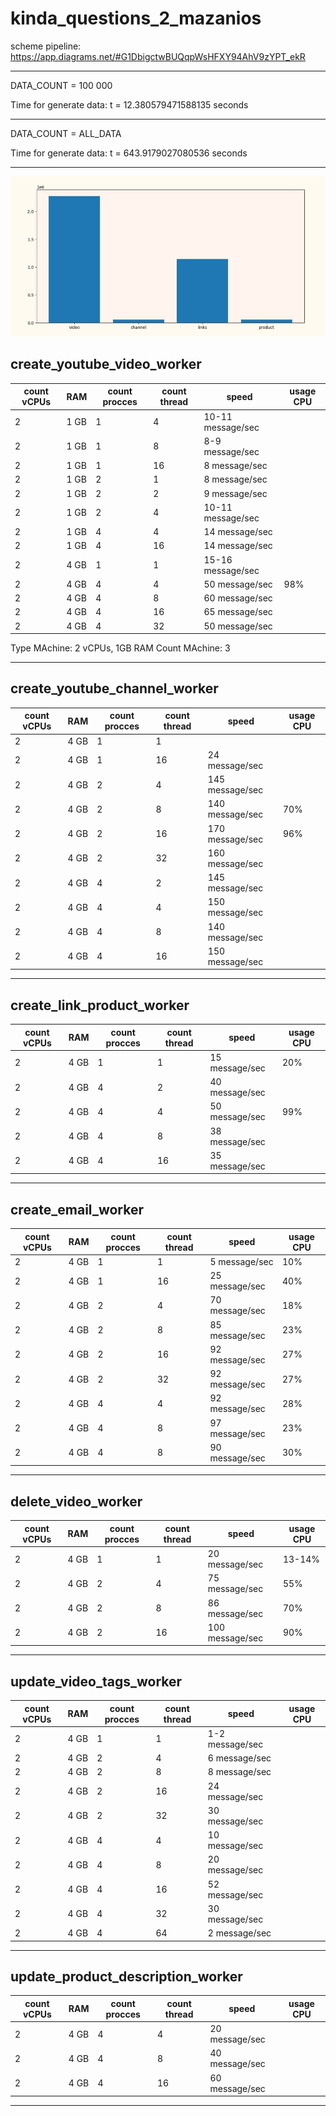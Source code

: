 # kinda_questions_2_mazanios

scheme pipeline: https://app.diagrams.net/#G1DbigctwBUQqpWsHFXY94AhV9zYPT_ekR

------------------------------------------------------------------------------------------------------------------
                                                                                        
                                                                                        
DATA_COUNT = 100 000

Time for generate data: t = 12.380579471588135 seconds

------------------------------------------------------------------------------------------------------------------

DATA_COUNT = ALL_DATA

Time for generate data: t = 643.9179027080536 seconds

-----------------------------------------------------------------------------------------------------------------

![alt tag](github_data/plots.jpg "Описание будет тут")

## create_youtube_video_worker
count vCPUs | RAM | count procces | count thread | speed | usage CPU 
--- | --- | --- | --- | --- | ---
| 2 | 1 GB | 1 | 4 | 10-11 message/sec | 
| 2 | 1 GB | 1 | 8 | 8-9 message/sec 
| 2 | 1 GB | 1 | 16 |8 message/sec 
| 2 | 1 GB | 2 | 1 |  8 message/sec 
| 2 | 1 GB | 2 | 2 | 9 message/sec
| 2 | 1 GB | 2 | 4 | 10-11 message/sec
| 2 | 1 GB | 4 | 4 | 14 message/sec 
| 2 | 1 GB | 4 | 16 | 14 message/sec 
| 2 | 4 GB | 1 | 1 | 15-16 message/sec
| 2 | 4 GB | 4 | 4 | 50 message/sec | 98% 
| 2 | 4 GB | 4 | 8 | 60 message/sec
| 2 | 4 GB | 4 | 16 | 65 message/sec 
| 2 | 4 GB | 4 | 32 | 50 message/sec

Type MAchine: 2 vCPUs, 1GB RAM
Count MAchine: 3

----------------------------------

## create_youtube_channel_worker
count vCPUs | RAM | count procces | count thread| speed | usage CPU 
--- | --- | --- | --- | --- | ---
| 2 | 4 GB | 1 | 1
| 2 | 4 GB | 1 | 16 | 24 message/sec | 
| 2 | 4 GB | 2 | 4 | 145 message/sec |
| 2 | 4 GB | 2 | 8 | 140 message/sec | 70% 
| 2 | 4 GB | 2 | 16 | 170 message/sec | 96% 
| 2 | 4 GB | 2 | 32 | 160 message/sec |
| 2 | 4 GB | 4 | 2 | 145 message/sec |
| 2 | 4 GB | 4 | 4 | 150 message/sec |
| 2 | 4 GB | 4 | 8 | 140 message/sec |
| 2 | 4 GB | 4 | 16 | 150 message/sec |

----------------------------------


## create_link_product_worker
count vCPUs | RAM | count procces | count thread| speed | usage CPU 
--- | --- | --- | --- | --- | ---
| 2 | 4 GB | 1 | 1 | 15 message/sec | 20% 
| 2 | 4 GB | 4 | 2 | 40 message/sec | 
| 2 | 4 GB | 4 | 4 | 50 message/sec | 99% 
| 2 | 4 GB | 4 | 8 | 38 message/sec | 
| 2 | 4 GB | 4 | 16 | 35 message/sec | 

----------------------------------

## create_email_worker
count vCPUs | RAM | count procces | count thread| speed | usage CPU | 
--- | --- | --- | --- | --- | --- 
| 2 | 4 GB | 1 | 1| 5 message/sec | 10% |
| 2 | 4 GB | 1 | 16 | 25 message/sec | 40%
| 2 | 4 GB | 2 | 4 | 70 message/sec | 18% 
| 2 | 4 GB | 2 | 8 | 85 message/sec | 23% 
| 2 | 4 GB | 2 | 16 | 92 message/sec | 27%
| 2 | 4 GB | 2 | 32 | 92 message/sec | 27%
| 2 | 4 GB | 4 | 4 | 92 message/sec | 28% 
| 2 | 4 GB | 4 | 8 | 97 message/sec | 23% 
| 2 | 4 GB | 4 | 8 | 90 message/sec | 30% 

----------------------------------

## delete_video_worker
count vCPUs | RAM | count procces | count thread| speed | usage CPU 
--- | --- | --- | --- | --- | ---
| 2 | 4 GB | 1 | 1 | 20 message/sec | 13-14%
| 2 | 4 GB | 2 | 4 | 75 message/sec | 55% 
| 2 | 4 GB | 2 | 8 | 86 message/sec | 70%
| 2 | 4 GB | 2 | 16 | 100 message/sec | 90%

----------------------------------

## update_video_tags_worker
count vCPUs | RAM | count procces | count thread| speed | usage CPU 
--- | --- | --- | --- | --- | ---
| 2 | 4 GB | 1 | 1 | 1-2 message/sec |
| 2 | 4 GB | 2 | 4 | 6 message/sec |
| 2 | 4 GB | 2 | 8 | 8 message/sec |
| 2 | 4 GB | 2 | 16 | 24 message/sec |
| 2 | 4 GB | 2 | 32 | 30 message/sec |
| 2 | 4 GB | 4 | 4 | 10 message/sec | 
| 2 | 4 GB | 4 | 8 | 20 message/sec | 
| 2 | 4 GB | 4 | 16 | 52 message/sec | 
| 2 | 4 GB | 4 | 32 | 30 message/sec |
| 2 | 4 GB | 4 | 64 | 2 message/sec |

----------------------------------

## update_product_description_worker
count vCPUs | RAM | count procces | count thread| speed | usage CPU 
--- | --- | --- | --- | --- | ---
| 2 | 4 GB | 4 | 4 | 20 message/sec
| 2 | 4 GB | 4 | 8 | 40 message/sec
| 2 | 4 GB | 4 | 16 | 60 message/sec

--------------------------------------------------------------------------------------------------------------------------
